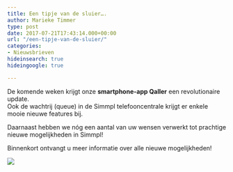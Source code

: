 ```yaml
---
title: Een tipje van de sluier….
author: Marieke Timmer
type: post
date: 2017-07-21T17:43:14.000+00:00
url: "/een-tipje-van-de-sluier/"
categories:
- Nieuwsbrieven
hideinsearch: true
hideingoogle: true

---
```

De komende weken krijgt onze <b>smartphone-app Qaller</b> een revolutionaire update. <br /> Ook de wachtrij (queue) in de Simmpl telefooncentrale krijgt er enkele mooie nieuwe features bij.

<!--more-->

Daarnaast hebben we nóg een aantal van uw wensen verwerkt tot prachtige nieuwe mogelijkheden in Simmpl!

Binnenkort ontvangt u meer informatie over alle nieuwe mogelijkheden!

<a href="https://www.callvoiptelefonie.nl/qaller"><img src="https://res.cloudinary.com/callvoip/image/upload/v1556647042/SIMMPL_QALLER_TRANSPARANT-300x297.png" class="aligncenter size-medium" /></a>